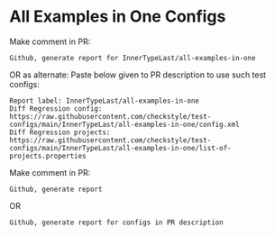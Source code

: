 # All Examples in One Configs
Make comment in PR:
```
Github, generate report for InnerTypeLast/all-examples-in-one
```
OR as alternate:
Paste below given to PR description to use such test configs:
```
Report label: InnerTypeLast/all-examples-in-one
Diff Regression config: https://raw.githubusercontent.com/checkstyle/test-configs/main/InnerTypeLast/all-examples-in-one/config.xml
Diff Regression projects: https://raw.githubusercontent.com/checkstyle/test-configs/main/InnerTypeLast/all-examples-in-one/list-of-projects.properties
```
Make comment in PR:
```
Github, generate report
```
OR
```
Github, generate report for configs in PR description
```
